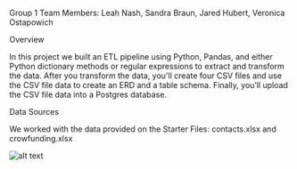Group 1 Team
Members: Leah Nash, Sandra Braun, Jared Hubert, Veronica Ostapowich

Overview

In this project we built an ETL pipeline using Python, Pandas, and either Python dictionary methods or regular expressions to extract and transform the data. After you transform the data, you'll create four CSV files and use the CSV file data to create an ERD and a table schema. Finally, you’ll upload the CSV file data into a Postgres database.

Data Sources

We worked with the data provided on the Starter Files: contacts.xlsx and crowfunding.xlsx

![alt text](https://github.com/jthubert10/Crowfunding_ETL/Main/Resources/ERD.png?raw=true)
